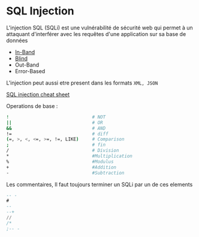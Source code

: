 # SQL Injection

L'injection SQL (SQLi) est une vulnérabilité de sécurité web qui permet à un attaquant d'interférer avec les requêtes d'une application sur sa base de données


- [In-Band](./In-Band.md)
- [Blind](./Blind.md)
- Out-Band
- Error-Based

L'injection peut aussi etre present dans les formats `XML, JSON`


[SQL injection cheat sheet](https://portswigger.net/web-security/sql-injection/cheat-sheet)

Operations de base : 

```sh
!                               # NOT
||                          	# OR
&&                              # AND
!= 	                            # diff
(=, >, <, <=, >=, !=, LIKE) 	# Comparison
; 	                            # fin
/                               # Division
*                               #Multiplication
%                               #Modulus 
+                               #Addition 
-                               #Subtraction
```

Les commentaires, Il faut toujours terminer un SQLi par un de ces elements

```sql
-- -
#
--
--+
//
/*
;-- -
```
